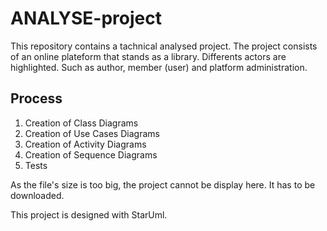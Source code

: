 # ANALYSE-project

This repository contains a tachnical analysed project. The project consists of an online plateform that stands as a library. 
Differents actors are highlighted. Such as author, member (user) and platform administration.

## Process

1. Creation of Class Diagrams
2. Creation of Use Cases Diagrams
3. Creation of Activity Diagrams
4. Creation of Sequence Diagrams
5. Tests

As the file's size is too big, the project cannot be display here. It has to be downloaded.

This project is designed with StarUml.
